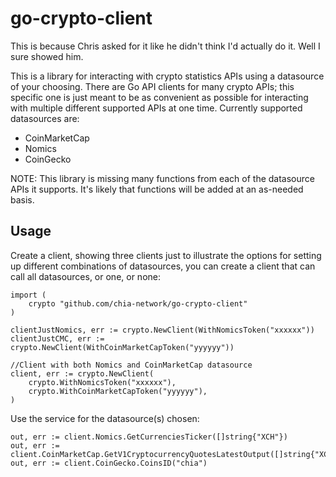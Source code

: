# go-crypto-client

This is because Chris asked for it like he didn't think I'd actually do it.  Well  I  sure  showed  him.

This is a library for interacting with crypto statistics APIs using a datasource of your choosing. There are Go API clients for many crypto APIs; this specific one is just meant to be as convenient as possible for interacting with multiple different supported APIs at one time. Currently supported datasources are:
 * CoinMarketCap
 * Nomics
 * CoinGecko

 NOTE: This library is missing many functions from each of the datasource APIs it supports. It's likely that functions will be added at an as-needed basis.

## Usage

Create a client, showing three clients just to illustrate the options for setting up different combinations of datasources, you can create a client that can call all datasources, or one, or none:

```golang
import (
    crypto "github.com/chia-network/go-crypto-client"
)

clientJustNomics, err := crypto.NewClient(WithNomicsToken("xxxxxx"))
clientJustCMC, err := crypto.NewClient(WithCoinMarketCapToken("yyyyyy"))

//Client with both Nomics and CoinMarketCap datasource
client, err := crypto.NewClient(
    crypto.WithNomicsToken("xxxxxx"), 
    crypto.WithCoinMarketCapToken("yyyyyy"),
)
```

Use the service for the datasource(s) chosen:

```golang
out, err := client.Nomics.GetCurrenciesTicker([]string{"XCH"})
out, err := client.CoinMarketCap.GetV1CryptocurrencyQuotesLatestOutput([]string{"XCH"})
out, err := client.CoinGecko.CoinsID("chia")
```

